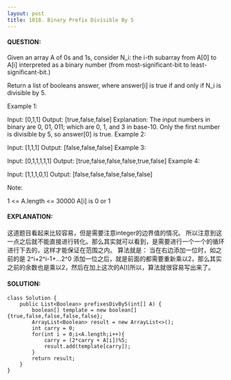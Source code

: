 ```yaml
---
layout: post
title: 1018. Binary Prefix Divisible By 5
---
```


#### QUESTION:
Given an array A of 0s and 1s, consider N_i: the i-th subarray from A[0] to A[i] interpreted as a binary number (from most-significant-bit to least-significant-bit.)

Return a list of booleans answer, where answer[i] is true if and only if N_i is divisible by 5.

Example 1:

Input: [0,1,1]
Output: [true,false,false]
Explanation: 
The input numbers in binary are 0, 01, 011; which are 0, 1, and 3 in base-10.  Only the first number is divisible by 5, so answer[0] is true.
Example 2:

Input: [1,1,1]
Output: [false,false,false]
Example 3:

Input: [0,1,1,1,1,1]
Output: [true,false,false,false,true,false]
Example 4:

Input: [1,1,1,0,1]
Output: [false,false,false,false,false]
 

Note:

1 <= A.length <= 30000
A[i] is 0 or 1

#### EXPLANATION:
这道题目看起来比较容易，但是需要注意integer的边界值的情况。
所以注意到这一点之后就不能直接进行转化。那么其实就可以看到，是需要进行一个一个的循环进行下去的，这样才能保证在范围之内。
算法就是：
当在右边添加一位时，如之前的是 2^i+2^i-1+...2^0 添加一位之后，就是前面的都需要重新乘以2，那么其实之前的余数也是乘以2，然后在加上这次的A[I]所以，算法就很容易写出来了。

#### SOLUTION:
```
class Solution {
    public List<Boolean> prefixesDivBy5(int[] A) {
        boolean[] template = new boolean[]{true,false,false,false,false};
        ArrayList<Boolean> result = new ArrayList<>();
        int carry = 0;
        for(int i = 0;i<A.length;i++){
            carry = (2*carry + A[i])%5;
            result.add(template[carry]);
        }
        return result;
    }
}
```